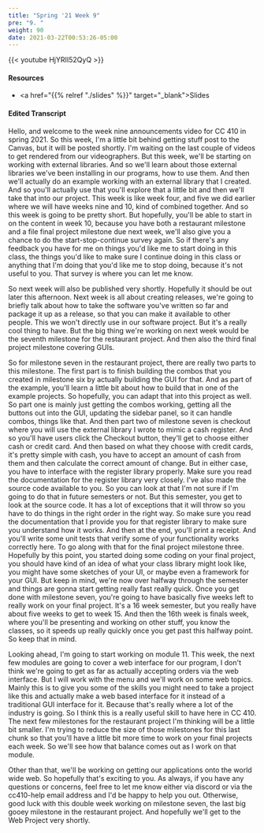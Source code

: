 ```yaml
---
title: "Spring '21 Week 9"
pre: "9. "
weight: 90
date: 2021-03-22T00:53:26-05:00
---
```


{{< youtube HjYRII52QyQ   >}}

#### Resources

* <a href="{{% relref "./slides" %}}" target="_blank">Slides</a>

#### Edited Transcript

Hello, and welcome to the week nine announcements video for CC 410 in spring 2021. So this week, I'm a little bit behind getting stuff post to the Canvas, but it will be posted shortly. I'm waiting on the last couple of videos to get rendered from our videographers. But this week, we'll be starting on working with external libraries. And so we'll learn about those external libraries we've been installing in our programs, how to use them. And then we'll actually do an example working with an external library that I created. And so you'll actually use that you'll explore that a little bit and then we'll take that into our project. This week is like week four, and five we did earlier where we will have weeks nine and 10, kind of combined together. And so this week is going to be pretty short. But hopefully, you'll be able to start in on the content in week 10, because you have both a restaurant milestone and a file final project milestone due next week, we'll also give you a chance to do the start-stop-continue survey again. So if there's any feedback you have for me on things you'd like me to start doing in this class, the things you'd like to make sure I continue doing in this class or anything that I'm doing that you'd like me to stop doing, because it's not useful to you. That survey is where you can let me know. 

So next week will also be published very shortly. Hopefully it should be out later this afternoon. Next week is all about creating releases, we're going to briefly talk about how to take the software you've written so far and package it up as a release, so that you can make it available to other people. This we won't directly use in our software project. But it's a really cool thing to have. But the big thing we're working on next week would be the seventh milestone for the restaurant project. And then also the third final project milestone covering GUIs. 

So for milestone seven in the restaurant project, there are really two parts to this milestone. The first part is to finish building the combos that you created in milestone six by actually building the GUI for that. And as part of the example, you'll learn a little bit about how to build that in one of the example projects. So hopefully, you can adapt that into this project as well. So part one is mainly just getting the combos working, getting all the buttons out into the GUI, updating the sidebar panel, so it can handle combos, things like that. And then part two of milestone seven is checkout where you will use the external library I wrote to mimic a cash register. And so you'll have users click the Checkout button, they'll get to choose either cash or credit card. And then based on what they choose with credit cards, it's pretty simple with cash, you have to accept an amount of cash from them and then calculate the correct amount of change. But in either case, you have to interface with the register library properly. Make sure you read the documentation for the register library very closely. I've also made the source code available to you. So you can look at that I'm not sure if I'm going to do that in future semesters or not. But this semester, you get to look at the source code. It has a lot of exceptions that it will throw so you have to do things in the right order in the right way. So make sure you read the documentation that I provide you for that register library to make sure you understand how it works. And then at the end, you'll print a receipt. And you'll write some unit tests that verify some of your functionality works correctly here. To go along with that for the final project milestone three. Hopefully by this point, you started doing some coding on your final project, you should have kind of an idea of what your class library might look like, you might have some sketches of your UI, or maybe even a framework for your GUI. But keep in mind, we're now over halfway through the semester and things are gonna start getting really fast really quick. Once you get done with milestone seven, you're going to have basically five weeks left to really work on your final project. It's a 16 week semester, but you really have about five weeks to get to week 15. And then the 16th week is finals week, where you'll be presenting and working on other stuff, you know the classes, so it speeds up really quickly once you get past this halfway point. So keep that in mind. 

Looking ahead, I'm going to start working on module 11. This week, the next few modules are going to cover a web interface for our program, I don't think we're going to get as far as actually accepting orders via the web interface. But I will work with the menu and we'll work on some web topics. Mainly this is to give you some of the skills you might need to take a project like this and actually make a web based interface for it instead of a traditional GUI interface for it. Because that's really where a lot of the industry is going. So I think this is a really useful skill to have here in CC 410. The next few milestones for the restaurant project I'm thinking will be a little bit smaller. I'm trying to reduce the size of those milestones for this last chunk so that you'll have a little bit more time to work on your final projects each week. So we'll see how that balance comes out as I work on that module. 

Other than that, we'll be working on getting our applications onto the world wide web. So hopefully that's exciting to you. As always, if you have any questions or concerns, feel free to let me know either via discord or via the cc410-help email address and I'd be happy to help you out. Otherwise, good luck with this double week working on milestone seven, the last big gooey milestone in the restaurant project. And hopefully we'll get to the Web Project very shortly. 
